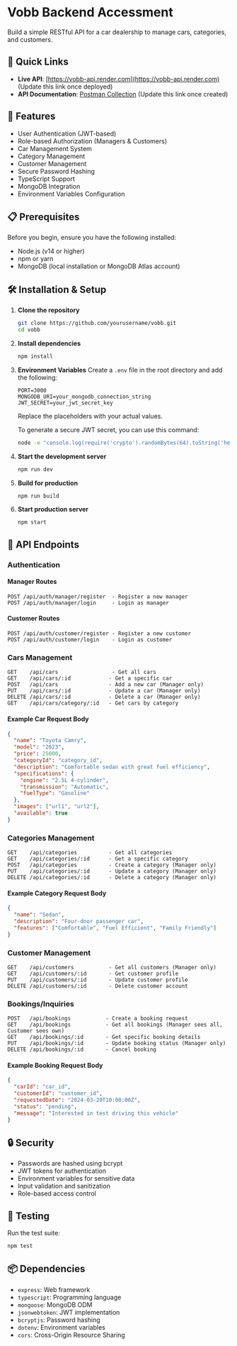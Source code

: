 # Vobb Backend Accessment

Build a simple RESTful API for a car dealership to manage cars, categories, and customers.

## 🔗 Quick Links

- **Live API**: [https://vobb-api.render.com](https://vobb-api.render.com) (Update this link once deployed)
- **API Documentation**: [Postman Collection](https://documenter.getpostman.com/view/your-collection-id) (Update this link once created)

## 🚀 Features

- User Authentication (JWT-based)
- Role-based Authorization (Managers & Customers)
- Car Management System
- Category Management
- Customer Management
- Secure Password Hashing
- TypeScript Support
- MongoDB Integration
- Environment Variables Configuration

## 📋 Prerequisites

Before you begin, ensure you have the following installed:
- Node.js (v14 or higher)
- npm or yarn
- MongoDB (local installation or MongoDB Atlas account)

## 🛠️ Installation & Setup

1. **Clone the repository**
   ```bash
   git clone https://github.com/yourusername/vobb.git
   cd vobb
   ```

2. **Install dependencies**
   ```bash
   npm install
   ```

3. **Environment Variables**
   Create a `.env` file in the root directory and add the following:
   ```env
   PORT=3000
   MONGODB_URI=your_mongodb_connection_string
   JWT_SECRET=your_jwt_secret_key
   ```
   Replace the placeholders with your actual values.

   To generate a secure JWT secret, you can use this command:
   ```bash
   node -e "console.log(require('crypto').randomBytes(64).toString('hex'))"
   ```

4. **Start the development server**
   ```bash
   npm run dev
   ```

5. **Build for production**
   ```bash
   npm run build
   ```

6. **Start production server**
   ```bash
   npm start
   ```

## 🔑 API Endpoints

### Authentication

#### Manager Routes
```http
POST /api/auth/manager/register  - Register a new manager
POST /api/auth/manager/login     - Login as manager
```

#### Customer Routes
```http
POST /api/auth/customer/register - Register a new customer
POST /api/auth/customer/login    - Login as customer
```

### Cars Management

```http
GET    /api/cars                 - Get all cars
GET    /api/cars/:id            - Get a specific car
POST   /api/cars                - Add a new car (Manager only)
PUT    /api/cars/:id            - Update a car (Manager only)
DELETE /api/cars/:id            - Delete a car (Manager only)
GET    /api/cars/category/:id   - Get cars by category
```

#### Example Car Request Body
```json
{
  "name": "Toyota Camry",
  "model": "2023",
  "price": 25000,
  "categoryId": "category_id",
  "description": "Comfortable sedan with great fuel efficiency",
  "specifications": {
    "engine": "2.5L 4-cylinder",
    "transmission": "Automatic",
    "fuelType": "Gasoline"
  },
  "images": ["url1", "url2"],
  "available": true
}
```

### Categories Management

```http
GET    /api/categories          - Get all categories
GET    /api/categories/:id      - Get a specific category
POST   /api/categories          - Create a category (Manager only)
PUT    /api/categories/:id      - Update a category (Manager only)
DELETE /api/categories/:id      - Delete a category (Manager only)
```

#### Example Category Request Body
```json
{
  "name": "Sedan",
  "description": "Four-door passenger car",
  "features": ["Comfortable", "Fuel Efficient", "Family Friendly"]
}
```

### Customer Management

```http
GET    /api/customers           - Get all customers (Manager only)
GET    /api/customers/:id       - Get customer profile
PUT    /api/customers/:id       - Update customer profile
DELETE /api/customers/:id       - Delete customer account
```

### Bookings/Inquiries

```http
POST   /api/bookings           - Create a booking request
GET    /api/bookings           - Get all bookings (Manager sees all, Customer sees own)
GET    /api/bookings/:id       - Get specific booking details
PUT    /api/bookings/:id       - Update booking status (Manager only)
DELETE /api/bookings/:id       - Cancel booking
```

#### Example Booking Request Body
```json
{
  "carId": "car_id",
  "customerId": "customer_id",
  "requestedDate": "2024-03-20T10:00:00Z",
  "status": "pending",
  "message": "Interested in test driving this vehicle"
}
```

## 🔒 Security

- Passwords are hashed using bcrypt
- JWT tokens for authentication
- Environment variables for sensitive data
- Input validation and sanitization
- Role-based access control

## 🧪 Testing

Run the test suite:
```bash
npm test
```

## 📦 Dependencies

- `express`: Web framework
- `typescript`: Programming language
- `mongoose`: MongoDB ODM
- `jsonwebtoken`: JWT implementation
- `bcryptjs`: Password hashing
- `dotenv`: Environment variables
- `cors`: Cross-Origin Resource Sharing

